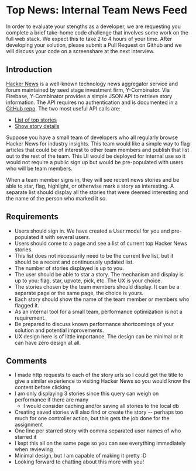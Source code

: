 # Top News: Internal Team News Feed

In order to evaluate your stengths as a developer, we are requesting you complete a brief take-home code challenge that involves some work on the full web stack. We expect this to take 2 to 4 hours of your time. After developing your solution, please submit a Pull Request on Github and we will discuss your code on a screenshare at the next interview.

## Introduction

[Hacker News](https://news.ycombinator.com/) is a well-known technology news aggregator service and forum maintained by seed stage investment firm, Y-Combinator. Via Firebase, Y-Combinator provides a simple JSON API to retrieve story information. The API requires no authentication and is documented in a [GitHub repo](https://github.com/HackerNews/API). The two most useful API calls are:

- [List of top stories](https://hacker-news.firebaseio.com/v0/topstories.json)
- [Show story details](https://hacker-news.firebaseio.com/v0/item/8863.json)

Suppose you have a small team of developers who all regularly browse Hacker News for industry insights. This team would like a simple way to flag articles that could be of interest to other team members and publish that list out to the rest of the team. This UI would be deployed for internal use so it would not require a public sign up but would be pre-populated with users who will be team members.

When a team member signs in, they will see recent news stories and be able to star, flag, highlight, or otherwise mark a story as interesting. A separate list should display all the stories that were deemed interesting and the name of the person who marked it so.

## Requirements

- Users should sign in. We have created a User model for you and pre-populated it with several users.
- Users should come to a page and see a list of current top Hacker News stories.
- This list does not necessarily need to be the current live list, but it should be a recent and continuously updated list.
- The number of stories displayed is up to you.
- The user should be able to star a story. The mechanism and display is up to you: flag, star, upvote, pick, etc. The UX is your choice.
- The stories chosen by the team members should display. It can be a separate page or the same page, the choice is yours.
- Each story should show the name of the team member or members who flagged it.
- As an internal tool for a small team, performance optimization is not a requirement.
- Be prepared to discuss known performance shortcomings of your solution and potential improvements.
- UX design here is of little importance. The design can be minimal or it can have zero design at all.

## Comments

- I made http requests to each of the story urls so I could get the title to give a similar experience to visiting Hacker News so you would know the content before clicking
- I am only displaying 3 stories since this query can weigh on performance if there are many
  - I would consider caching and/or saving all stories to the local db
- Creating saved stories will also find or create the story -- perhaps too much for one controller action, but this gets the job done for the assignment
- One line per starred story with comma separated user names of who starred it
- I kept this all on the same page so you can see everything immediately when reviewing
- Minimal design, but I am capable of making it pretty :D
- Looking forward to chatting about this more with you!
